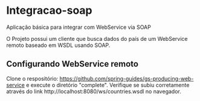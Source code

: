 # Integracao-soap
Aplicação básica para integrar com WebService via SOAP

O Projeto possui um cliente que busca dados do país de um WebService remoto baseado em WSDL usando SOAP.

## Configurando WebService remoto

  Clone o respositório: https://github.com/spring-guides/gs-producing-web-service e execute o diretório "complete".
  Verifique se subiu corretamente através do link http://localhost:8080/ws/countries.wsdl no navegador.


